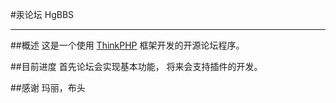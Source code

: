 #汞论坛 HgBBS

- - -

##概述
这是一个使用 [ThinkPHP](https://github.com/liu21st/thinkphp) 框架开发的开源论坛程序。

##目前进度
    首先论坛会实现基本功能，
    将来会支持插件的开发。

##感谢 
    玛丽，布头

